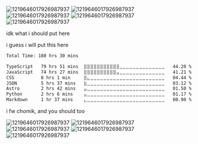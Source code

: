 ![1219646017926987937](https://github.com/user-attachments/assets/3872de58-b698-42aa-93b9-bde9ba5a16a6)
![1219646017926987937](https://github.com/user-attachments/assets/3872de58-b698-42aa-93b9-bde9ba5a16a6)
![1219646017926987937](https://github.com/user-attachments/assets/3872de58-b698-42aa-93b9-bde9ba5a16a6)
![1219646017926987937](https://github.com/user-attachments/assets/3872de58-b698-42aa-93b9-bde9ba5a16a6)
![1219646017926987937](https://github.com/user-attachments/assets/3872de58-b698-42aa-93b9-bde9ba5a16a6)

idk what i should put here

i guess i will put this here
<!--START_SECTION:waka-->

```txt
Total Time: 180 hrs 30 mins

TypeScript   79 hrs 51 mins  ⣿⣿⣿⣿⣿⣿⣿⣿⣿⣿⣿⣀⣀⣀⣀⣀⣀⣀⣀⣀⣀⣀⣀⣀⣀   44.20 %
JavaScript   74 hrs 27 mins  ⣿⣿⣿⣿⣿⣿⣿⣿⣿⣿⣤⣀⣀⣀⣀⣀⣀⣀⣀⣀⣀⣀⣀⣀⣀   41.21 %
CSS          8 hrs 1 min     ⣿⣄⣀⣀⣀⣀⣀⣀⣀⣀⣀⣀⣀⣀⣀⣀⣀⣀⣀⣀⣀⣀⣀⣀⣀   04.44 %
JSON         5 hrs 37 mins   ⣷⣀⣀⣀⣀⣀⣀⣀⣀⣀⣀⣀⣀⣀⣀⣀⣀⣀⣀⣀⣀⣀⣀⣀⣀   03.12 %
Astro        2 hrs 42 mins   ⣤⣀⣀⣀⣀⣀⣀⣀⣀⣀⣀⣀⣀⣀⣀⣀⣀⣀⣀⣀⣀⣀⣀⣀⣀   01.50 %
Python       2 hrs 6 mins    ⣤⣀⣀⣀⣀⣀⣀⣀⣀⣀⣀⣀⣀⣀⣀⣀⣀⣀⣀⣀⣀⣀⣀⣀⣀   01.17 %
Markdown     1 hr 37 mins    ⣄⣀⣀⣀⣀⣀⣀⣀⣀⣀⣀⣀⣀⣀⣀⣀⣀⣀⣀⣀⣀⣀⣀⣀⣀   00.90 %
```

<!--END_SECTION:waka-->

i fw chomik, and you should too

![1219646017926987937](https://github.com/user-attachments/assets/3872de58-b698-42aa-93b9-bde9ba5a16a6)
![1219646017926987937](https://github.com/user-attachments/assets/3872de58-b698-42aa-93b9-bde9ba5a16a6)
![1219646017926987937](https://github.com/user-attachments/assets/3872de58-b698-42aa-93b9-bde9ba5a16a6)
![1219646017926987937](https://github.com/user-attachments/assets/3872de58-b698-42aa-93b9-bde9ba5a16a6)
![1219646017926987937](https://github.com/user-attachments/assets/3872de58-b698-42aa-93b9-bde9ba5a16a6)
